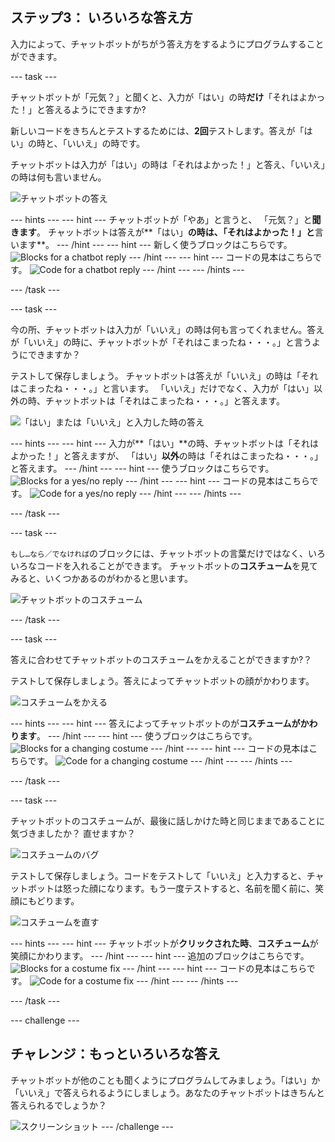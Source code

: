 ## ステップ3： いろいろな答え方

入力によって、チャットボットがちがう答え方をするようにプログラムすることができます。

\--- task \---

チャットボットが「元気？」と聞くと、入力が「はい」の時**だけ**「それはよかった！」と答えるようにできますか?

新しいコードをきちんとテストするためには、**2回**テストします。答えが「はい」の時と、「いいえ」の時です。

チャットボットは入力が「はい」の時は「それはよかった！」と答え、「いいえ」の時は何も言いません。

![チャットボットの答え](images/chatbot-if-test.png)

\--- hints \--- \--- hint \--- チャットボットが「やあ」と言うと、 「元気？」と**聞きます**。 チャットボットは答えが**「はい」**の時は、「それはよかった！」と**言います**。 \--- /hint \--- \--- hint \--- 新しく使うブロックはこちらです。 ![Blocks for a chatbot reply](images/chatbot-if-blocks.png) \--- /hint \--- \--- hint \--- コードの見本はこちらです。 ![Code for a chatbot reply](images/chatbot-if-code.png) \--- /hint \--- \--- /hints \---

\--- /task \---

\--- task \---

今の所、チャットボットは入力が「いいえ」の時は何も言ってくれません。答えが「いいえ」の時に、チャットボットが「それはこまったね・・・。」と言うようにできますか？

テストして保存しましょう。 チャットボットは答えが「いいえ」の時は「それはこまったね・・・。」と言います。 「いいえ」だけでなく、入力が「はい」以外の時、チャットボットは「それはこまったね・・・。」と答えます。

![「はい」または「いいえ」と入力した時の答え](images/chatbot-if-else-test.png)

\--- hints \--- \--- hint \--- 入力が**「はい」**の時、チャットボットは「それはよかった！」と答えますが、 「はい」**以外**の時は「それはこまったね・・・。」と答えます。 \--- /hint \--- \--- hint \--- 使うブロックはこちらです。 ![Blocks for a yes/no reply](images/chatbot-if-else-blocks.png) \--- /hint \--- \--- hint \--- コードの見本はこちらです。 ![Code for a yes/no reply](images/chatbot-if-else-code.png) \--- /hint \--- \--- /hints \---

\--- /task \---

\--- task \---

`もし…なら／でなければ`のブロックには、チャットボットの言葉だけではなく、いろいろなコードを入れることができます。 チャットボットの**コスチューム**を見てみると、いくつかあるのがわかると思います。

![チャットボットのコスチューム](images/chatbot-costume-view.png)

\--- /task \---

\--- task \---

答えに合わせてチャットボットのコスチュームをかえることができますか?？

テストして保存しましょう。答えによってチャットボットの顔がかわります。

![コスチュームをかえる](images/chatbot-costume-test.png)

\--- hints \--- \--- hint \--- 答えによってチャットボットのが**コスチュームがかわります**。 \--- /hint \--- \--- hint \--- 使うブロックはこちらです。 ![Blocks for a changing costume](images/chatbot-costume-blocks.png) \--- /hint \--- \--- hint \--- コードの見本はこちらです。 ![Code for a changing costume](images/chatbot-costume-code.png) \--- /hint \--- \--- /hints \---

\--- /task \---

\--- task \---

チャットボットのコスチュームが、最後に話しかけた時と同じままであることに気づきましたか？ 直せますか？

![コスチュームのバグ](images/chatbot-costume-bug-test.png)

テストして保存しましょう。コードをテストして「いいえ」と入力すると、チャットボットは怒った顔になります。もう一度テストすると、名前を聞く前に、笑顔にもどります。

![コスチュームを直す](images/chatbot-costume-fix-test.png)

\--- hints \--- \--- hint \--- チャットボットが**クリックされた時**、**コスチューム**が笑顔にかわります。 \--- /hint \--- \--- hint \--- 追加のブロックはこちらです。 ![Blocks for a costume fix](images/chatbot-costume-fix-blocks.png) \--- /hint \--- \--- hint \--- コードの見本はこちらです。 ![Code for a costume fix](images/chatbot-costume-fix-code.png) \--- /hint \--- \--- /hints \---

\--- /task \---

\--- challenge \---

## チャレンジ：もっといろいろな答え

チャットボットが他のことも聞くようにプログラムしてみましょう。「はい」か「いいえ」で答えられるようにしましょう。あなたのチャットボットはきちんと答えられるでしょうか？

![スクリーンショット](images/chatbot-joke.png) \--- /challenge \---